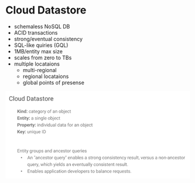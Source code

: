 # Cloud Datastore

- schemaless NoSQL DB
- ACID transactions
- strong/eventual consistency
- SQL-like quiries (GQL)
- 1MB/entity max size
- scales from zero to TBs
- multiple locataions
    - multi-regional
    - regional locataions
    - global points of presense

![alt](./images/cloud-datastore.png)
